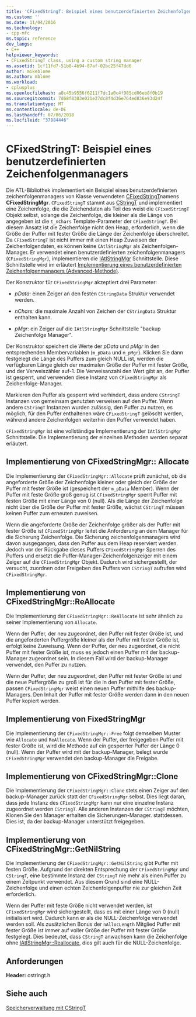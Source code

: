 ```yaml
---
title: 'CFixedStringT: Beispiel eines benutzerdefinierten Zeichenfolgenmanagers | Microsoft-Dokumentation'
ms.custom: ''
ms.date: 11/04/2016
ms.technology:
- cpp-mfc
ms.topic: reference
dev_langs:
- C++
helpviewer_keywords:
- CFixedStringT class, using a custom string manager
ms.assetid: 1cf11fd7-51b8-4b94-87af-02bc25f47dd6
author: mikeblome
ms.author: mblome
ms.workload:
- cplusplus
ms.openlocfilehash: a8c45b9556f6211f7dc1a0c4f985cd06eb8f0b19
ms.sourcegitcommit: 7d68f8303e021e27dc8f4d36e764ed836e93d24f
ms.translationtype: MT
ms.contentlocale: de-DE
ms.lasthandoff: 07/06/2018
ms.locfileid: "37884446"
---
```

# <a name="cfixedstringt-example-of-a-custom-string-manager"></a>CFixedStringT: Beispiel eines benutzerdefinierten Zeichenfolgenmanagers
Die ATL-Bibliothek implementiert ein Beispiel eines benutzerdefinierten zeichenfolgenmanagers von Klasse verwendeten [CFixedStringT](../atl-mfc-shared/reference/cfixedstringt-class.md)namens **CFixedStringMgr**. `CFixedStringT` stammt aus [CStringT](../atl-mfc-shared/reference/cstringt-class.md) und implementiert eine Zeichenfolge, die die Zeichendaten als Teil des weist die `CFixedStringT` Objekt selbst, solange die Zeichenfolge, die kleiner als die Länge von angegeben ist die `t_nChars` Template-Parameter der `CFixedStringT`. Bei diesem Ansatz ist die Zeichenfolge nicht den Heap, erforderlich, wenn die Größe der Puffer mit fester Größe die Länge der Zeichenfolge überschreitet. Da `CFixedStringT` ist nicht immer mit einen Heap Zuweisen der Zeichenfolgendaten, es können keine `CAtlStringMgr` als Zeichenfolgen-Manager. Er verwendet einen benutzerdefinierten zeichenfolgenmanagers (`CFixedStringMgr`), implementieren die [IAtlStringMgr](../atl-mfc-shared/reference/iatlstringmgr-class.md) Schnittstelle. Diese Schnittstelle wird im erläutert [Implementierung eines benutzerdefinierten Zeichenfolgenmanagers (Advanced-Methode)](../atl-mfc-shared/implementation-of-a-custom-string-manager-advanced-method.md).  
  
 Der Konstruktor für `CFixedStringMgr` akzeptiert drei Parameter:  
  
-   *pData:* einen Zeiger an den festen `CStringData` Struktur verwendet werden.  
  
-   *nChars:* die maximale Anzahl von Zeichen der `CStringData` Struktur enthalten kann.  
  
-   *pMgr:* ein Zeiger auf die `IAtlStringMgr` Schnittstelle "backup Zeichenfolge Manager".  
  
 Der Konstruktor speichert die Werte der *pData* und *pMgr* in den entsprechenden Membervariablen (`m_pData` und `m_pMgr`). Klicken Sie dann festgelegt die Länge des Puffers zum gleich NULL ist, werden die verfügbaren Länge gleich der maximalen Größe der Puffer mit fester Größe, und der Verweiszähler auf-1. Die Verweisanzahl den Wert gibt an, der Puffer ist gesperrt, und verwenden diese Instanz von `CFixedStringMgr` als Zeichenfolge-Manager.  
  
 Markieren den Puffer als gesperrt wird verhindert, dass andere `CStringT` Instanzen von gemeinsam genutzten verweisen auf den Puffer. Wenn andere `CStringT` Instanzen wurden zulässig, den Puffer zu nutzen, es möglich, für den Puffer enthaltenen wäre `CFixedStringT` gelöscht werden, während andere Zeichenfolgen weiterhin den Puffer verwendet haben.  
  
 `CFixedStringMgr` ist eine vollständige Implementierung der `IAtlStringMgr` Schnittstelle. Die Implementierung der einzelnen Methoden werden separat erläutert.  
  
## <a name="implementation-of-cfixedstringmgrallocate"></a>Implementierung von CFixedStringMgr:: Allocate  
 Die Implementierung der `CFixedStringMgr::Allocate` prüft zunächst, ob die angeforderte Größe der Zeichenfolge kleiner oder gleich der Größe der Puffer mit fester Größe ist (gespeichert der `m_pData` Member). Wenn der Puffer mit feste Größe groß genug ist `CFixedStringMgr` sperrt Puffer mit festen Größe mit einer Länge von 0 (null). Als die Länge der Zeichenfolge nicht über die Größe der Puffer mit fester Größe, wächst `CStringT` müssen keinen Puffer zum erneuten zuweisen.  
  
 Wenn die angeforderte Größe der Zeichenfolge größer als der Puffer mit fester Größe ist `CFixedStringMgr` leitet die Anforderung an dem Manager für die Sicherung Zeichenfolge. Die Sicherung zeichenfolgenmanagers wird davon ausgegangen, dass den Puffer aus dem Heap reserviert werden. Jedoch vor der Rückgabe dieses Puffers `CFixedStringMgr` Sperren des Puffers und ersetzt die Puffer-Manager-Zeichenfolgenzeiger mit einem Zeiger auf die `CFixedStringMgr` Objekt. Dadurch wird sichergestellt, der versucht, zuordnen oder Freigeben des Puffers von `CStringT` aufrufen wird `CFixedStringMgr`.  
  
## <a name="implementation-of-cfixedstringmgrreallocate"></a>Implementierung von CFixedStringMgr::ReAllocate  
 Die Implementierung der `CFixedStringMgr::ReAllocate` ist sehr ähnlich zu seiner Implementierung von `Allocate`.  
  
 Wenn der Puffer, der neu zugeordnet, den Puffer mit fester Größe ist, und die angeforderten Puffergröße kleiner als der Puffer mit fester Größe ist, erfolgt keine Zuweisung. Wenn der Puffer, der neu zugeordnet, die nicht Puffer mit fester Größe ist, muss es jedoch einen Puffer mit der backup-Manager zugeordnet sein. In diesem Fall wird der backup-Manager verwendet, den Puffer zu nutzen.  
  
 Wenn der Puffer, der neu zugeordnet, den Puffer mit fester Größe ist und die neue Puffergröße zu groß ist für die in den Puffer mit fester Größe, passen `CFixedStringMgr` weist einen neuen Puffer mithilfe des backup-Managers. Den Inhalt der Puffer mit fester Größe werden dann in den neuen Puffer kopiert werden.  
  
## <a name="implementation-of-cfixedstringmgrfree"></a>Implementierung von FixedStringMgr  
 Die Implementierung der `CFixedStringMgr::Free` folgt demselben Muster wie `Allocate` und `ReAllocate`. Wenn der Puffer, der freigegeben Puffer mit fester Größe ist, wird die Methode auf ein gesperrter Puffer der Länge 0 (null). Wenn der Puffer wird mit der backup-Manager, belegt wurde `CFixedStringMgr` verwendet den backup-Manager die Freigabe.  
  
## <a name="implementation-of-cfixedstringmgrclone"></a>Implementierung von CFixedStringMgr::Clone  
 Die Implementierung der `CFixedStringMgr::Clone` stets einen Zeiger auf den backup-Manager zurück statt der `CFixedStringMgr` selbst. Dies liegt daran, dass jede Instanz des `CFixedStringMgr` kann nur eine einzelne Instanz zugeordnet werden `CStringT`. Alle anderen Instanzen der `CStringT` möchten, Klonen Sie den Manager erhalten die Sicherungen-Manager. stattdessen. Dies ist, da der backup-Manager unterstützt freigegeben.  
  
## <a name="implementation-of-cfixedstringmgrgetnilstring"></a>Implementierung von CFixedStringMgr::GetNilString  
 Die Implementierung der `CFixedStringMgr::GetNilString` gibt Puffer mit festen Größe. Aufgrund der direkten Entsprechung der `CFixedStringMgr` und `CStringT`, eine bestimmte Instanz der `CStringT` nie mehr als einen Puffer zu einem Zeitpunkt verwendet. Aus diesem Grund sind eine NULL-Zeichenfolge und einen echten Zeichenfolgenpuffer nie zur gleichen Zeit erforderlich.  
  
 Wenn der Puffer mit feste Größe nicht verwendet werden, ist `CFixedStringMgr` wird sichergestellt, dass es mit einer Länge von 0 (null) initialisiert wird. Dadurch kann er als die NULL-Zeichenfolge verwendet werden soll. Als zusätzlichen Bonus der `nAllocLength` Mitglied Puffer mit fester Größe ist immer auf voller Größe der Puffer mit fester Größe festgelegt. Dies bedeutet, dass `CStringT` anwachsen kann die Zeichenfolge ohne [IAtlStringMgr::Reallocate](../atl-mfc-shared/reference/iatlstringmgr-class.md#reallocate), dies gilt auch für die NULL-Zeichenfolge.  
  
## <a name="requirements"></a>Anforderungen  
 **Header:** cstringt.h  
  
## <a name="see-also"></a>Siehe auch  
 [Speicherverwaltung mit CStringT](../atl-mfc-shared/memory-management-with-cstringt.md)

